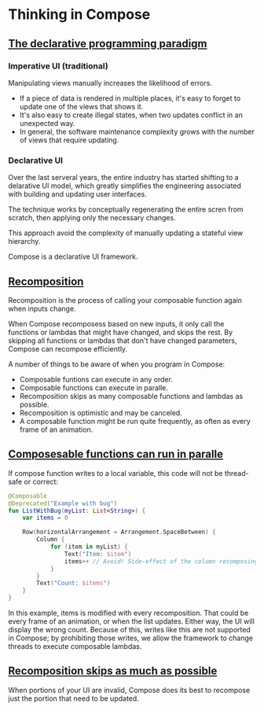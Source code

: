 # Thinking in Compose

## [The declarative programming paradigm](https://developer.android.com/jetpack/compose/mental-model#paradigm)

### Imperative UI (traditional)

Manipulating views manually increases the likelihood of errors.

- If a piece of data is rendered in multiple places, it's easy to forget to update one of the views that shows it.
- It's also easy to create illegal states, when two updates conflict in an unexpected way.
- In general, the software maintenance complexity grows with the number of views that require updating.

### Declarative UI

Over the last serveral years, the entire industry has started shifting to a delarative UI model, which greatly simplifies the engineering associated with building and updating user interfaces.

The technique works by conceptually regenerating the entire scren from scratch, then applying only the necessary changes.

This approach avoid the complexity of manually updating a stateful view hierarchy.

Compose is a declarative UI framework.

## [Recomposition](https://developer.android.com/jetpack/compose/mental-model#recomposition)

Recomposition is the process of calling your composable function again when inputs change.

When Compose recomposess based on new inputs, it only call the functions or lambdas that might have changed, and skips the rest. By skipping all functions or lambdas that don't have changed parameters, Compose can recompose efficiently.

A number of things to be aware of when you program in Compose:

- Composable funtions can execute in any order.
- Composable functions can execute in paralle.
- Recomposition skips as many composable functions and lambdas as possible.
- Recomposition is optimistic and may be canceled.
- A composable function might be run quite frequently, as often as every frame of an animation.

## [Composesable functions can run in paralle](https://developer.android.com/jetpack/compose/mental-model#parallel)

If compose function writes to a local variable, this code will not be thread-safe or correct:

```kotlin
@Composable
@Deprecated("Example with bug")
fun ListWithBug(myList: List<String>) {
    var items = 0

    Row(horizontalArrangement = Arrangement.SpaceBetween) {
        Column {
            for (item in myList) {
                Text("Item: $item")
                items++ // Avoid! Side-effect of the column recomposing.
            }
        }
        Text("Count: $items")
    }
}
```

In this example, items is modified with every recomposition. That could be every frame of an animation, or when the list updates. Either way, the UI will display the wrong count. Because of this, writes like this are not supported in Compose; by prohibiting those writes, we allow the framework to change threads to execute composable lambdas.

## [Recomposition skips as much as possible](https://developer.android.com/jetpack/compose/mental-model#skips)

When portions of your UI are invalid, Compose does its best to recompose just the portion that need to be updated.
